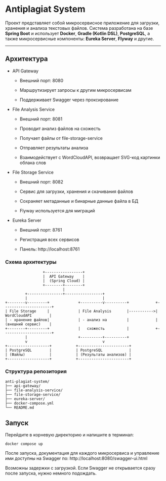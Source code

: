 # Antiplagiat System

Проект представляет собой микросервисное приложение для загрузки, хранения и анализа текстовых файлов. Система 
разработана на базе **Spring Boot** и использует **Docker**, **Gradle (Kotlin DSL)**, **PostgreSQL**, а 
также микросервисные компоненты: **Eureka Server**, **Flyway** и другие.

---

## Архитектура
* API Gateway
  * Внешний порт: 8080

  * Маршрутизирует запросы к другим микросервисам
  
  * Поддерживает Swagger через проксирование

* File Analysis Service
  * Внешний порт: 8081

  * Проводит анализ файлов на схожесть

  * Получает файлы от file-storage-service

  * Отправляет результаты анализа

  * Взаимодействует с WordCloudAPI, возвращает SVG-код картинки облака слов

* File Storage Service
  * Внешний порт: 8082

  * Сервис для загрузки, хранения и скачивания файлов

  * Сохраняет метаданные и бинарные данные файла в БД

  * Flyway используется для миграций

* Eureka Server
  * Внешний порт: 8761

  * Регистрация всех сервисов

  * Панель: http://localhost:8761

### Схема архитектуры
```plaintext
                 +-----------------+
                 |  API Gateway    |
                 |  (Spring Cloud) |
                 +--------+--------+
                          |
         +----------------+-----------------+
         |                                  |
+--------v---------+             +----------v----------+            +----------------------+
| File Storage     |             | File Analysis       |----------->|  WordCloudAPI        |
| - хранение файлов|             | - анализ на         |            |  (внешний сервис)    |
+--------+---------+             |   схожесть          |            +----------------------+
         |                       +----------+----------+
         v                                  v
+-------------------+           +-----------------------+
| PostgreSQL        |           | PostgreSQL            |
| (Файлы)           |           | (Результаты анализов) |
+-------------------+           +-----------------------+
```

### Структура репозитория
```plaintext
anti-plagiat-system/
├── api-gateway/
├── file-analysis-service/
├── file-storage-service/
├── eureka-server/
├── docker-compose.yml
└── README.md
```

## Запуск

Перейдите в корневую директорию и напишите в терминал:

```
docker compose up
```

После запуска, документация для каждого микросервиса и управление ими доступны на Swagger по:
http://localhost:8080/swagger-ui.html

Возможны задержки с загрузкой. Если Swagger не открывается сразу после запуска, нужно немного подождать.